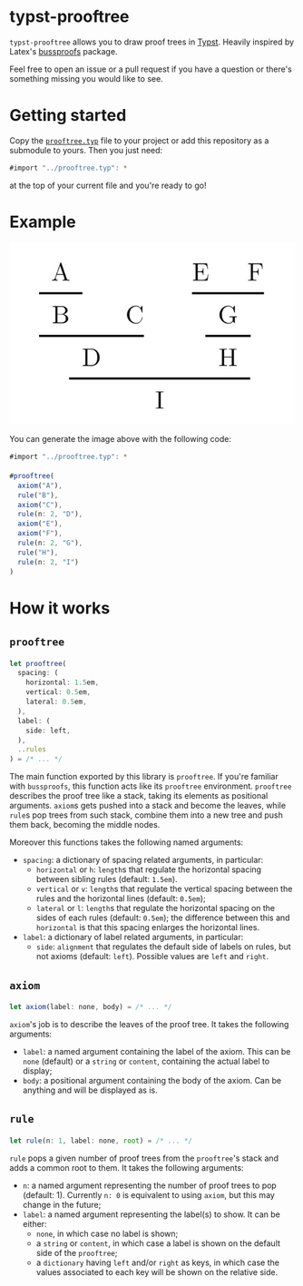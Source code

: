 # typst-prooftree

`typst-prooftree` allows you to draw proof trees in [Typst](https://typst.app/). Heavily inspired by Latex's [bussproofs](https://www.ctan.org/pkg/bussproofs) package.

Feel free to open an issue or a pull request if you have a question or there's something missing you would like to see.

# Getting started

Copy the [`prooftree.typ`](prooftree.typ) file to your project or add this repository as a submodule to yours. Then you just need:

```js
#import "../prooftree.typ": *
```

at the top of your current file and you're ready to go!

# Example

![Proof tree example](examples/example.jpg)

You can generate the image above with the following code:

```js
#import "../prooftree.typ": *

#prooftree(
  axiom("A"),
  rule("B"),
  axiom("C"),
  rule(n: 2, "D"),
  axiom("E"),
  axiom("F"),
  rule(n: 2, "G"),
  rule("H"),
  rule(n: 2, "I")
)
```

# How it works

## `prooftree`

```js
let prooftree(
  spacing: (
    horizontal: 1.5em,
    vertical: 0.5em,
    lateral: 0.5em,
  ),
  label: (
    side: left,
  ),
  ..rules
) = /* ... */
```

The main function exported by this library is `prooftree`. If you're familiar with `bussproofs`, this function acts like its `prooftree` environment. `prooftree` describes the proof tree like a stack, taking its elements as positional arguments. `axiom`s gets pushed into a stack and become the leaves, while `rule`s pop trees from such stack, combine them into a new tree and push them back, becoming the middle nodes.

Moreover this functions takes the following named arguments:

- `spacing`: a dictionary of spacing related arguments, in particular:
  - `horizontal` or `h`: `length`s that regulate the horizontal spacing between sibling rules (default: `1.5em`).
  - `vertical` or `v`: `length`s that regulate the vertical spacing between the rules and the horizontal lines (default: `0.5em`);
  - `lateral` or `l`: `length`s that regulate the horizontal spacing on the sides of each rules (default: `0.5em`); the difference between this and `horizontal` is that this spacing enlarges the horizontal lines.
- `label`: a dictionary of label related arguments, in particular:
  - `side`: `alignment` that regulates the default side of labels on rules, but not axioms (default: `left`). Possible values are `left` and `right`.

## `axiom`

```js
let axiom(label: none, body) = /* ... */
```

`axiom`'s job is to describe the leaves of the proof tree. It takes the following arguments:
- `label`: a named argument containing the label of the axiom. This can be `none` (default) or a `string` or `content`, containing the actual label to display;
- `body`: a positional argument containing the body of the axiom. Can be anything and will be displayed as is.

## `rule`

```js
let rule(n: 1, label: none, root) = /* ... */
```

`rule` pops a given number of proof trees from the `prooftree`'s stack and adds a common root to them. It takes the following arguments:
- `n`: a named argument representing the number of proof trees to pop (default: 1). Currently `n: 0` is equivalent to using `axiom`, but this may change in the future;
- `label`: a named argument representing the label(s) to show. It can be either:
  - `none`, in which case no label is shown;
  - a `string` or `content`, in which case a label is shown on the default side of the `prooftree`;
  - a `dictionary` having `left` and/or `right` as keys, in which case the values associated to each key will be shown on the relative side. 
